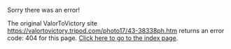 

Sorry there was an error!

The original ValorToVictory site https://valortovictory.tripod.com/photo17/43-38338ph.htm returns an error code: 404 for this page. [Click here to go to the index page](../index.md).